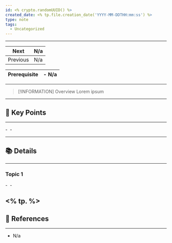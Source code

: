 ```yaml
---
id: <% crypto.randomUUID() %>
created_date: <% tp.file.creation_date('YYYY-MM-DDTHH:mm:ss') %>
type: note
tags:
  - Uncategorized
---
```

---

| Next     | N/a |
| -------- | --- |
| Previous | N/a |

| Prerequisite | - N/a |
| ------------ | ----- |

---
> [!INFORMATION] Overview
> Lorem ipsum

---
## 📌 Key Points
---

- 
- 

---
## 📚 Details
---
### Topic 1
- 
- 


<% tp. %>
---
## 🔗 References
---
- N/a